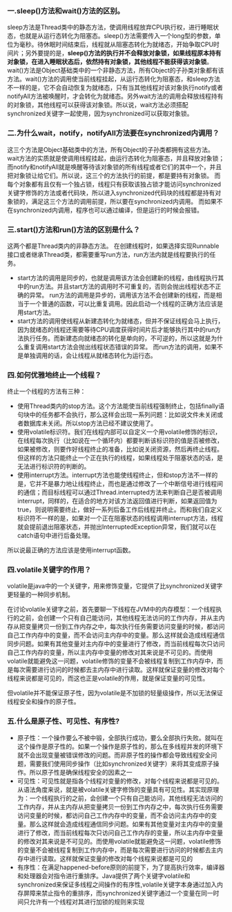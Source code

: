 ### 一.sleep()方法和wait()方法的区别。

sleep方法是Thread类中的静态方法，使调用线程放弃CPU执行权，进行睡眠状态，也就是从运行态转化为阻塞态。sleep()方法需要传入一个long型的参数，单位为毫秒。待休眠时间结束后，线程就从阻塞态转化为就绪态，开始争取CPU时间片；另外要提的是，**sleep()方法的执行并不会释放对象锁，如果线程原本持有对象锁，在进入睡眠状态后，依然持有对象锁，其他线程不能获得该对象锁**。
wait()方法是Object基础类中的一个非静态方法，所有Object的子孙类对象都有该方法。wait()方法的调用使当前线程挂起，从运行态转化为阻塞态，和sleep方法不一样的是，它不会自动恢复为就绪态，只有当其他线程对该对象执行notify或者notifyAll方法被唤醒时，才会转化为就绪态。另外wait方法的调用会释放线程持有的对象锁，其他线程可以获得该对象锁。所以说，wait方法必须搭配synchronized关键字一起使用，因为synchronized可以获取对象锁。

### 二.为什么wait，notify，notifyAll方法要在synchronized内调用？

这三个方法是Object基础类中的方法，所有Object的子孙类都拥有这些方法。wait方法的实质就是使调用线程挂起，由运行态转化为阻塞态，并且释放对象锁；而notify和notifyAll就是唤醒等待该对象锁的所有线程或者它们的其中一个，并且把对象锁让给它们。所以说，这三个的方法执行的前提，都是要持有对象锁。
而每个对象都有且仅有一个独占锁，线程只有获取该独占锁才能访问synchronized关键字修饰的方法或者代码块，所以进入synchronized代码块的线程都是持有对象锁的，满足这三个方法的调用前提，所以要在synchronized内调用。
而如果不在synchronized内调用，程序也可以通过编译，但是运行的时候会报错。

### 三.start()方法和run()方法的区别是什么？

这两个都是Thread类内的非静态方法。
在创建线程时，如果选择实现Runnable接口或者继承Thread类，都需要重写run方法，run方法内就是线程要执行的任务。

- start方法的调用是同步的，也就是调用该方法会创建新的线程，由线程执行其中的run方法。并且start方法的调用时不可重复的，否则会抛出线程状态不正确的异常。
  run方法的调用是异步的，调用该方法不会创建新的线程，而是相当于一个普通的函数，可以比重复调用。因此启动一个线程的正确方法应该是用start方法。
- start方法的调用使线程从新建态转化为就绪态，但并不保证线程会马上执行，因为就绪态的线程还需要等待CPU调度获得时间片后才能够执行其中的run方法执行任务。而新建态向就绪态的转化是单向的，不可逆的，所以这就是为什么重复调用start方法会抛出线程状态错误的异常。
  而run方法的调用，如果不是单独调用的话，会让线程从就绪态转化为运行态。

### 四.如何优雅地终止一个线程？

终止一个线程的方法有三种：

- 使用Thread类内的stop方法。这个方法能使当前线程强制终止，包括finally语句块中的任务都不会执行，那么这样会出现一系列问题：比如说文件未关闭或者数据库未关闭。所以stop方法已经不建议使用了。
- 使用volatile标识符。我们在线程内部可以自定义一个用volatile修饰的标识，在线程每次执行（比如说在一个循环内）都要判断该标识符的值是否被修改，如果被修改，则要作好线程终止的准备，比如说关闭资源，然后再终止线程。但这样的方法只能终止一个正在执行的线程，如果线程处于阻塞状态的话，是无法进行标识符的判断的。
- 使用interrupt方法。interrupt方法也能使线程终止，但和stop方法不一样的是，它并不是暴力地让线程终止，而也是通过修改了一个中断信号进行线程间的通信；而目标线程可以通过Thread.interrupted方法来判断自己是否被调用interrupt，同样的，在适合的地方对该方法返回值进行判断，如果返回值为true，则说明需要终止，做好一系列后备工作后线程并终止。而和我们自定义标识符不一样的是，如果对一个正在阻塞状态的线程调用interrupt方法，线程就会提前退出阻塞状态，并抛出InterruptedException异常，我们就可以在catch语句中进行后备处理。

所以说最正确的方法应该是使用interrupt函数。



### 四.volatile关键字的作用？

volatile是java中的一个关键字，用来修饰变量，它提供了比synchronized关键字更轻量的一种同步机制。

在讨论volatile关键字之前，首先要聊一下线程在JVM中的内存模型：一个线程执行的之前，会创建一个只有自己能访问，其他线程无法访问的工作内存，并从主内存从把变量拷贝一份到工作内存之中，每次执行任务需要访问变量的时候，都访问自己工作内存中的变量，而不会访问主内存中的变量。那么这样就会造成线程通信同步问题。如果有其他变量对主内存中的变量进行了修改，而当前线程每次只访问自己工作内存的变量，所以主内存中变量的修改对其来说是不可见的。而使用volatile就能避免这一问题，volatile修饰的变量不会被线程复制到工作内存中，而是每次需要进行访问的时候都去主内存中进行读取。这样就保证变量的修改对每个线程来说都是可见的，而这也正是volatile的作用，就是保证变量的可见性。

但volatile并不能保证原子性，因为volatile是不加锁的轻量级操作，所以无法保证线程安全和操作的原子性。



### 五.什么是原子性、可见性、有序性?

- 原子性：一个操作要么不被中锻，全部执行成功，要么全部执行失败。就叫在这个操作是原子性的。如果一个操作是原子性的，那么在多线程并发的环境下就不会出现变量被错误修改的问题。而非原子性的操作都会导致线程安全问题，需要我们使用同步操作（比如synchronized关键字）来将其变成原子操作。所以原子性是确保线程安全的因素之一
- 可见性：可见性就是指各个线程对变量的修改，对每个线程来说都是可见的。从语法角度来说，就是被volatile关键字修饰的变量具有可见性。其实现原理为：一个线程执行的之前，会创建一个只有自己能访问，其他线程无法访问的工作内存，并从主内存从把变量拷贝一份到工作内存之中，每次执行任务需要访问变量的时候，都访问自己工作内存中的变量，而不会访问主内存中的变量。那么这样就会造成线程通信同步问题。如果有其他变量对主内存中的变量进行了修改，而当前线程每次只访问自己工作内存的变量，所以主内存中变量的修改对其来说是不可见的。而使用volatile就能避免这一问题，volatile修饰的变量不会被线程复制到工作内存中，而是每次需要进行访问的时候都去主内存中进行读取。这样就保证变量的修改对每个线程来说都是可见的
- 有序性：在满足happened-before原则的前提下，为了提高执行效率，编译器和处理器会对指令进行重排序。Java提供了两个关键字volatile和synchronized来保证多线程之间操作的有序性,volatile关键字本身通过加入内存屏障来禁止指令的重排序，而synchronized关键字通过一个变量在同一时间只允许有一个线程对其进行加锁的规则来实现

